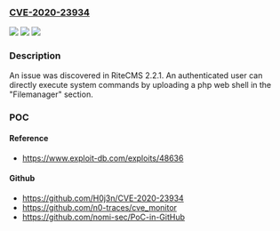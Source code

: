 ### [CVE-2020-23934](https://cve.mitre.org/cgi-bin/cvename.cgi?name=CVE-2020-23934)
![](https://img.shields.io/static/v1?label=Product&message=n%2Fa&color=blue)
![](https://img.shields.io/static/v1?label=Version&message=n%2Fa&color=blue)
![](https://img.shields.io/static/v1?label=Vulnerability&message=n%2Fa&color=brighgreen)

### Description

An issue was discovered in RiteCMS 2.2.1. An authenticated user can directly execute system commands by uploading a php web shell in the "Filemanager" section.

### POC

#### Reference
- https://www.exploit-db.com/exploits/48636

#### Github
- https://github.com/H0j3n/CVE-2020-23934
- https://github.com/n0-traces/cve_monitor
- https://github.com/nomi-sec/PoC-in-GitHub

